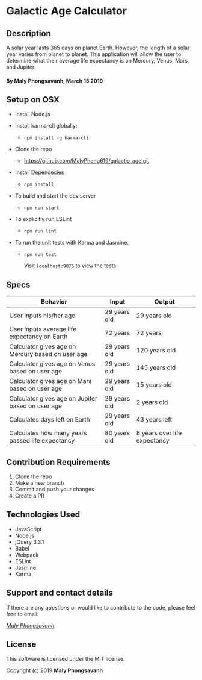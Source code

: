# Galactic Age Calculator

## Description

A solar year lasts 365 days on planet Earth. However, the length of a solar year varies from planet to planet. This application will allow the user to determine what their average life expectancy is on Mercury, Venus, Mars, and Jupiter.

#### By Maly Phongsavanh, March 15 2019

## Setup on OSX

* Install Node.js
* Install karma-cli globally:
  * `npm install -g karma-cli`

* Clone the repo
  * https://github.com/MalyPhong619/galactic_age.git

* Install Dependecies
  * `npm install`

* To build and start the dev server
  * `npm run start`

* To explicitly run ESLint
  * `npm run lint`

* To run the unit tests with Karma and Jasmine.
  * `npm run test`

    Visit `localhost:9876` to view the tests.


## Specs

| Behavior | Input | Output |
|--------|--------|--------|
| User inputs his/her age| 29 years old | 29 years old|
| User inputs average life expectancy on Earth | 72 years | 72 years |
| Calculator gives age on Mercury based on user age | 29 years old | 120 years old|
| Calculator gives age on Venus based on user age | 29 years old | 145 years old|
| Calculator gives age on Mars based on user age | 29 years old | 15 years old|
| Calculator gives age on Jupiter based on user age | 29 years old | 2 years old|
| Calculates days left on Earth | 29 years old | 43 years left|
| Calculates how many years passed life expectancy | 80 years old | 8 years over life expectancy|

## Contribution Requirements

1. Clone the repo
1. Make a new branch
1. Commit and push your changes
1. Create a PR

## Technologies Used

* JavaScript
* Node.js
* jQuery 3.3.1
* Babel
* Webpack
* ESLint
* Jasmine
* Karma

## Support and contact details

If there are any _questions_ or would like to contribute to the code, please feel free to email:

_[Maly Phongsavanh](mailto:phongsavanh619@icloud.com)_

## License

This software is licensed under the MIT license.

Copyright (c) 2019 **Maly Phongsavanh**
